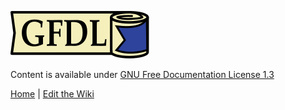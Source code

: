![GFDL](/images/GFDL_Icon.svg)

Content is available under [GNU Free Documentation License 1.3](https://www.gnu.org/licenses/fdl-1.3.html)

[Home](https://github.com/SuperTux/supertux/wiki) | [Edit the Wiki](https://github.com/SuperTux/wiki/wiki)
